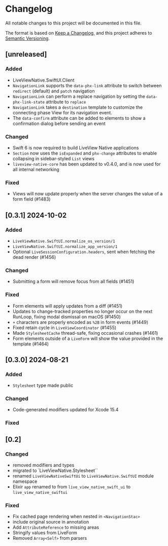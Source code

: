 # Changelog

All notable changes to this project will be documented in this file.

The format is based on [Keep a Changelog](https://keepachangelog.com/en/1.1.0/),
and this project adheres to [Semantic Versioning](https://semver.org/spec/v2.0.0.html).

## [unreleased]

### Added

- LiveViewNative.SwiftUI.Client
- `NavigationLink` supports the `data-phx-link` attribute to switch between `redirect` (default) and `patch` navigation
- `NavigationLink` can perform a replace navigation by setting the `data-phx-link-state` attribute to `replace`
- `NavigationLink` takes a `destination` template to customize the connecting phase View for its navigation event.
- The `data-confirm` attribute can be added to elements to show a confirmation dialog before sending an event

### Changed
- Swift 6 is now required to build LiveView Native applications
- `Section` now uses the `isExpanded` and `phx-change` attributes to enable collapsing in sidebar-styled `List` views
- `liveview-native-core` has been updated to v0.4.0, and is now used for all internal networking

### Fixed
- Views will now update properly when the server changes the value of a form field (#1483)

## [0.3.1] 2024-10-02

### Added
- `LiveViewNative.SwiftUI.normalize_os_version/1`
- `LiveViewNative.SwiftUI.normalize_app_version/1`
- Optional `LiveSessionConfiguration.headers`, sent when fetching the dead render (#1456)

### Changed
- Submitting a form will remove focus from all fields (#1451)

### Fixed
- Form elements will apply updates from a diff (#1451)
- Updates to change-tracked properties no longer occur on the next RunLoop, fixing modal dismissal on macOS (#1450)
- `+` characters are properly encoded as `%2B` in form events (#1449)
- Fixed retain cycle in `LiveViewCoordinator` (#1455)
- Made `StylesheetCache` thread-safe, fixing occasional crashes (#1461)
- Form elements outside of a `LiveForm` will show the value provided in the template (#1464)

## [0.3.0] 2024-08-21

### Added
- `Stylesheet` type made public

### Changed
- Code-generated modifiers updated for Xcode 15.4

### Fixed

## [0.2]

### Changed

* removed modifiers and types
* migrated to `LiveViewNative.Stylesheet``
* renamed `LiveViewNativeSwiftUi` to `LiveViewNative.SwiftUI` module namespace
* Elixir `app` renamed to from `live_view_native_swift_ui` to `live_view_native_swiftui`

### Fixed

* Fix cached page rendering when nested in `<NavigationStac>`
* include original source in annotation
* Add `AttributeReference` to missing areas
* Stringify values from LiveForm
* Removed `Array<Self>` from parsers
